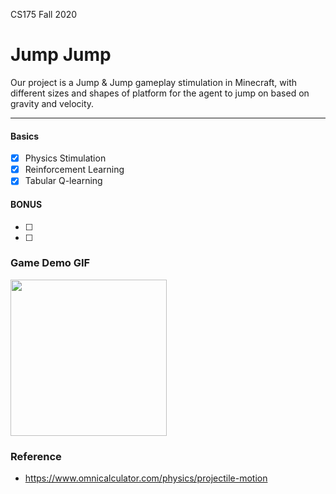 CS175 Fall 2020

# Jump Jump

Our project is a Jump & Jump gameplay stimulation in Minecraft, with different sizes and shapes of platform for the agent to jump on based on gravity and velocity. 

---
#### Basics 
- [x] Physics Stimulation
- [x] Reinforcement Learning
- [x] Tabular Q-learning

#### BONUS
- [ ] 
- [ ] 

### Game Demo GIF

<img src="http://g.recordit.co/Cqg78VqKwC.gif" width=250><br>

### Reference 
- https://www.omnicalculator.com/physics/projectile-motion
